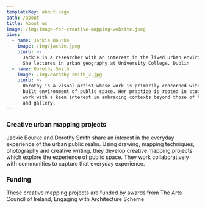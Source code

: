```yaml
---
templateKey: about-page
path: /about
title: About us
image: /img/image-for-creative-mapping-website.jpeg
bios:
  - name: Jackie Bourke
    image: /img/jackie.jpeg
    blurb: >-
      Jackie is a researcher with an interest in the lived urban environment.
      She lectures in urban geography at University College, Dublin
  - name: Dorothy Smith
    image: /img/dorothy-smith_2.jpg
    blurb: >-
      Dorothy is a visual artist whose work is primarily concerned with the
      built environment of public space. Her practice is rooted in studio based
      work with a keen interest in embracing contexts beyond those of the studio
      and gallery.
---
```

### Creative urban mapping projects

<!--StartFragment-->

Jackie Bourke and Dorothy Smith share an interest in the everyday experience of the urban public realm. Using drawing,  mapping techniques, photography and creative writing, they develop creative mapping projects which explore the experience of public space. They work collaboratively with communities to capture that everyday experience.

<!--EndFragment-->

### Funding

These creative mapping projects are funded by awards from The Arts Council of Ireland, Engaging with Architecture Scheme